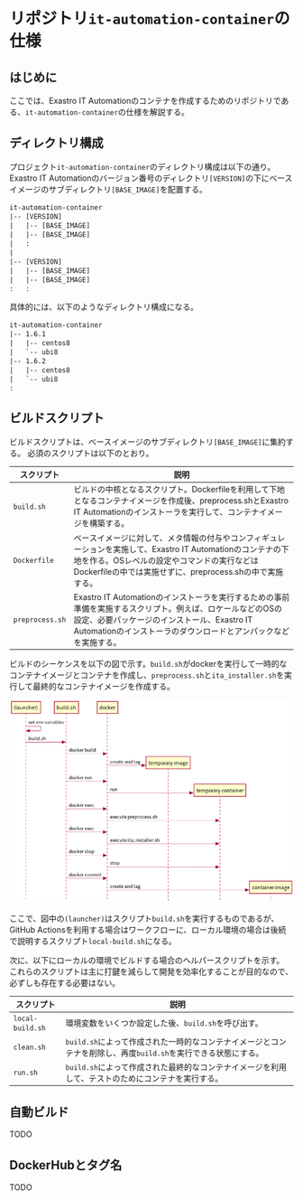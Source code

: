 # リポジトリ`it-automation-container`の仕様

## はじめに

ここでは、Exastro IT Automationのコンテナを作成するためのリポジトリである、`it-automation-container`の仕様を解説する。


## ディレクトリ構成

プロジェクト`it-automation-container`のディレクトリ構成は以下の通り。
Exastro IT Automationのバージョン番号のディレクトリ`[VERSION]`の下にベースイメージのサブディレクトリ`[BASE_IMAGE]`を配置する。


```
it-automation-container
|-- [VERSION]
|   |-- [BASE_IMAGE]
|   |-- [BASE_IMAGE]
|   :
|
|-- [VERSION]
|   |-- [BASE_IMAGE]
|   |-- [BASE_IMAGE]
:   :
```

具体的には、以下のようなディレクトリ構成になる。

```
it-automation-container
|-- 1.6.1
|   |-- centos8
|   `-- ubi8
|-- 1.6.2
|   |-- centos8
|   `-- ubi8
:
```


## ビルドスクリプト

ビルドスクリプトは、ベースイメージのサブディレクトリ`[BASE_IMAGE]`に集約する。
必須のスクリプトは以下のとおり。


| スクリプト      | 説明 |
| --------------- | ---- |
| `build.sh`      | ビルドの中核となるスクリプト。Dockerfileを利用して下地となるコンテナイメージを作成後、preprocess.shとExastro IT Automationのインストーラを実行して、コンテナイメージを構築する。 |
| `Dockerfile`    | ベースイメージに対して、メタ情報の付与やコンフィギュレーションを実施して、Exastro IT Automationのコンテナの下地を作る。OSレベルの設定やコマンドの実行などはDockerfileの中では実施せずに、preprocess.shの中で実施する。 |
| `preprocess.sh` | Exastro IT Automationのインストーラを実行するための事前準備を実施するスクリプト。例えば、ロケールなどのOSの設定、必要パッケージのインストール、Exastro IT Automationのインストーラのダウンロードとアンパックなどを実施する。 |

ビルドのシーケンスを以下の図で示す。`build.sh`がdockerを実行して一時的なコンテナイメージとコンテナを作成し、`preprocess.sh`と`ita_installer.sh`を実行して最終的なコンテナイメージを作成する。

![build-sequence](diagrams/build-sequence.png)

ここで、図中の`(launcher)`はスクリプト`build.sh`を実行するものであるが、GitHub Actionsを利用する場合はワークフローに、ローカル環境の場合は後続で説明するスクリプト`local-build.sh`になる。

次に、以下にローカルの環境でビルドする場合のヘルパースクリプトを示す。
これらのスクリプトは主に打鍵を減らして開発を効率化することが目的なので、必ずしも存在する必要はない。

| スクリプト       | 説明 |
| ---------------- | ---- |
| `local-build.sh` | 環境変数をいくつか設定した後、`build.sh`を呼び出す。 |
| `clean.sh`       | `build.sh`によって作成された一時的なコンテナイメージとコンテナを削除し、再度`build.sh`を実行できる状態にする。 |
| `run.sh`         | `build.sh`によって作成された最終的なコンテナイメージを利用して、テストのためにコンテナを実行する。 |


## 自動ビルド

TODO

## DockerHubとタグ名

TODO
